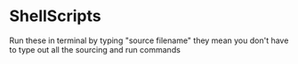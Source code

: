 # ShellScripts
Run these in terminal by typing "source filename" they mean you don't have to type out all the sourcing and run commands
